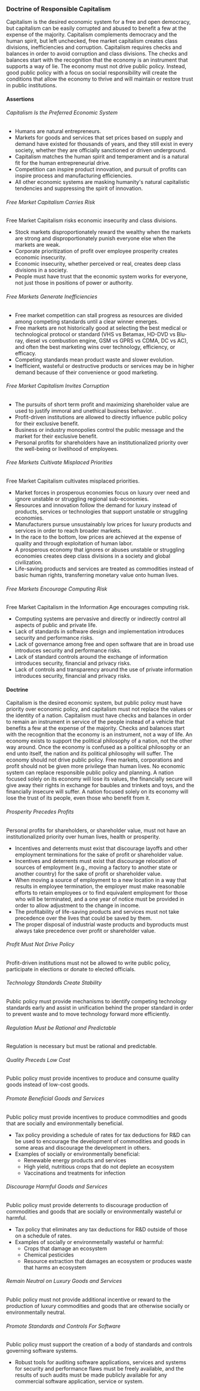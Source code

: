 ### Doctrine of Responsible Capitalism

Capitalism is the desired economic system for a free and open democracy, but capitalism can be easily corrupted and abused to benefit a few at the expense of the majority.  Capitalism complements democracy and the human spirit, but left unchecked, free market capitalism creates class divisions, inefficiencies and corruption.  Capitalism requires checks and balances in order to avoid corruption and class divisions.  The checks and balances start with the recognition that the economy is an instrument that supports a way of lie.  The economy must not drive public policy.  Instead, good public policy with a focus on social responsibility will create the conditions that allow the economy to thrive and will maintain or restore trust in public institutions.

#### Assertions 

###### Capitalism Is the Preferred Economic System

-  Humans are natural entrepreneurs.
-  Markets for goods and services that set prices based on supply and demand have existed for thousands of years, and they still exist in every society, whether they are officially sanctioned or driven underground.
-  Capitalism matches the human spirit and temperament and is a natural fit for the human entrepreneurial drive.
-  Competition can inspire product innovation, and pursuit of profits can inspire process and manufacturing efficiencies.
-  All other economic systems are masking humanity's natural capitalistic tendencies and suppressing the spirit of innovation.

###### Free Market Capitalism Carries Risk

Free Market Capitalism risks economic insecurity and class divisions.  

-  Stock markets disproportionately reward the wealthy when the markets are strong and disproportionately punish everyone else when the markets are weak.
-  Corporate prioritization of profit over employee prosperity creates economic insecurity.
-  Economic insecurity, whether perceived or real, creates deep class divisions in a society.
-  People must have trust that the economic system works for everyone, not just those in positions of power or authority.

###### Free Markets Generate Inefficiencies

-  Free market competition can stall progress as resources are divided among competing standards until a clear winner emerges.
-  Free markets are not historically good at selecting the best medical or technological protocol or standard (VHS vs Betamax, HD-DVD vs Blu-ray, diesel vs combustion engine, GSM vs GPRS vs CDMA, DC vs AC), and often the best marketing wins over technology, efficiency, or efficacy.
-  Competing standards mean product waste and slower evolution.
-  Inefficient, wasteful or destructive products or services may be in higher demand because of their convenience or good marketing.

###### Free Market Capitalism Invites Corruption

-  The pursuits of short term profit and maximizing shareholder value are used to justify immoral and unethical business behavior. . 
-  Profit-driven institutions are allowed to directly influence public policy for their exclusive benefit.
-  Business or industry monopolies control the public message and the market for their exclusive benefit.
-  Personal profits for shareholders have an institutionalized priority over the well-being or livelihood of employees.

###### Free Markets Cultivate Misplaced Priorities

Free Market Capitalism cultivates misplaced priorities.

-  Market forces in prosperous economies focus on luxury over need and ignore unstable or struggling regional sub-economies.
-  Resources and innovation follow the demand for luxury instead of products, services or technologies that support unstable or struggling economies.
-  Manufacturers pursue unsustainably low prices for luxury products and services in order to reach broader markets.
-  In the race to the bottom, low prices are achieved at the expense of quality and through exploitation of human labor.
-  A prosperous economy that ignores or abuses unstable or struggling economies creates deep class divisions in a society and global civilization.
-  Life-saving products and services are treated as commodities instead of basic human rights, transferring monetary value onto human lives.
      
###### Free Markets Encourage Computing Risk

Free Market Capitalism in the Information Age encourages computing risk.

-  Computing systems are pervasive and directly or indirectly control all aspects of public and private life.
-  Lack of standards in software design and implementation introduces security and performance risks.
-  Lack of governance among free and open software that are in broad use introduces security and performance risks.
-  Lack of standard controls around the exchange of information introduces security, financial and privacy risks.
-  Lack of controls and transparency around the use of private information introduces security, financial and privacy risks.

#### Doctrine
Capitalism is the desired economic system, but public policy must have priority over economic policy, and capitalism must not replace the values or the identity of a nation.  Capitalism must have checks and balances in order to remain an instrument in service of the people instead of a vehicle that benefits a few at the expense of the majority.  Checks and balances start with the recognition that the economy is an instrument, not a way of life.  An economy exists to support the political philosophy of a nation, not the other way around.  Once the economy is confused as a political philosophy or an end unto itself, the nation and its political philosophy will suffer.  The economy should not drive public policy.  Free markets, corporations and profit should not be given more privilege than human lives.  No economic system can replace responsible public policy and planning.  A nation focused solely on its economy will lose its values, the financially secure will give away their rights in exchange for baubles and trinkets and toys, and the financially insecure will suffer.  A nation focused solely on its economy will lose the trust of its people, even those who benefit from it.

###### Prosperity Precedes Profits
Personal profits for shareholders, or shareholder value, must not have an institutionalized priority over human lives, health or prosperity.

-  Incentives and deterrents must exist that discourage layoffs and other employment terminations for the sake of profit or shareholder value.
-  Incentives and deterrents must exist that discourage relocation of sources of employment (e.g., moving a factory to another state or another country) for the sake of profit or shareholder value.
-  When moving a source of employment to a new location in a way that results in employee termination, the employer must make reasonable efforts to retain employees or to find equivalent employment for those who will be terminated, and a one year of notice must be provided in order to allow adjustment to the change in income.
-  The profitability of life-saving products and services must not take precedence over the lives that could be saved by them.
-  The proper disposal of industrial waste products and byproducts must always take precedence over profit or shareholder value.

###### Profit Must Not Drive Policy
Profit-driven institutions must not be allowed to write public policy, participate in elections or donate to elected officials.

###### Technology Standards Create Stability
Public policy must provide mechanisms to identify competing technology standards early and assist in unification behind the proper standard in order to prevent waste and to move technology forward more efficiently.

###### Regulation Must be Rational and Predictable
Regulation is necessary but must be rational and predictable.

###### Quality Preceds Low Cost
Public policy must provide incentives to produce and consume quality goods instead of low-cost goods.

###### Promote Beneficial Goods and Services
Public policy must provide incentives to produce commodities and goods that are socially and environmentally beneficial.

-  Tax policy providing a schedule of rates for tax deductions for R\&D can be used to encourage the development of commodities and goods in some areas and discourage the development in others.
-  Examples of socially or environmentally beneficial: 
      -  Renewable energy products and services
      -  High yield, nutritious crops that do not deplete an ecosystem
      -  Vaccinations and treatments for infection

###### Discourage Harmful Goods and Services
Public policy must provide deterrents to discourage production of commodities and goods that are socially or environmentally wasteful or harmful.

-  Tax policy that eliminates any tax deductions for R\&D outside of those on a schedule of rates.
-  Examples of socially or environmentally wasteful or harmful: 
      -  Crops that damage an ecosystem
      -  Chemical pesticides
      -  Resource extraction that damages an ecosystem or produces waste that harms an ecosystem

###### Remain Neutral on Luxury Goods and Services
Public policy must not provide additional incentive or reward to the production of luxury commodities and goods that are otherwise socially or environmentally neutral.

###### Promote Standards and Controls For Software
Public policy must support the creation of a body of standards and controls governing software systems.

-  Robust tools for auditing software applications, services and systems for security and performance flaws must be freely available, and the results of such audits must be made publicly available for any commercial software application, service or system.
